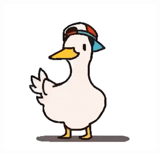


<p align="center">
    <a href="https://circleci.com/gh/badges/daily-tests">
        <img src="https://github.com/SquirrelPL/SquirrelPL/blob/main/96c.gif"
            alt="Every repo here is BeerWare!">
    </a>
</p>

